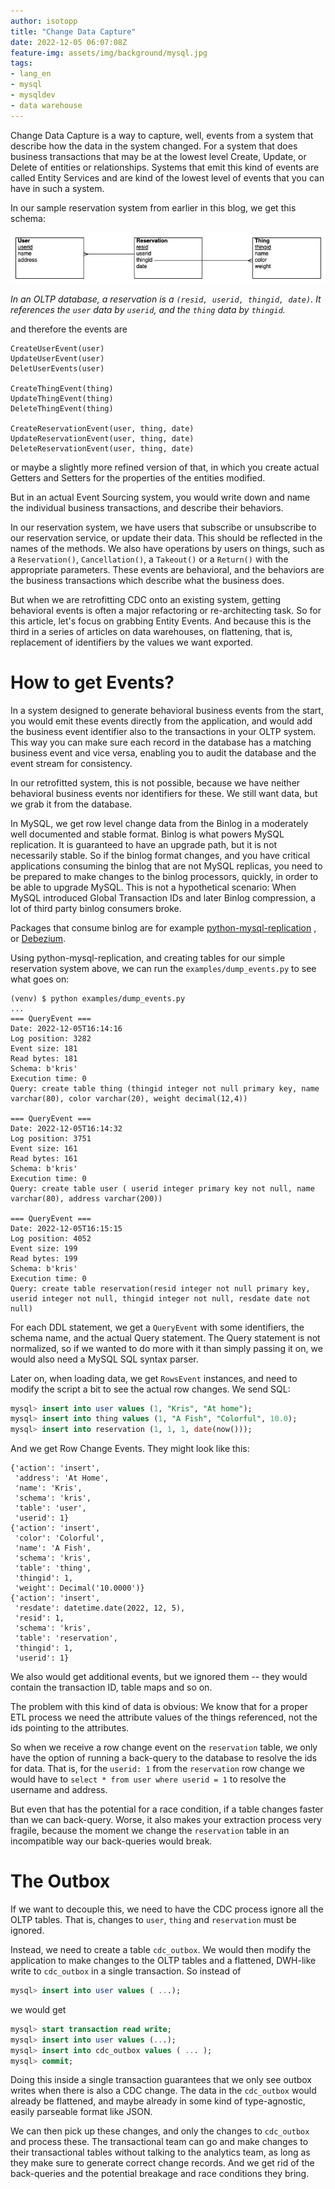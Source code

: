 ```yaml
---
author: isotopp
title: "Change Data Capture"
date: 2022-12-05 06:07:08Z
feature-img: assets/img/background/mysql.jpg
tags:
- lang_en
- mysql
- mysqldev
- data warehouse
---
```


Change Data Capture is a way to capture, well, events from a system that describe how the data in the system changed.
For a system that does business transactions that may be at the lowest level Create, Update, or Delete of entities or relationships.
Systems that emit this kind of events are called Entity Services and are kind of the lowest level of events that you can have in such a system.

In our sample reservation system from earlier in this blog, we get this schema:

![](/uploads/2022/11/snowflake-01.png)

*In an OLTP database, a reservation is a `(resid, userid, thingid, date)`. It references the `user` data by `userid`, and the `thing` data by `thingid`.*

and therefore the events are

```console
CreateUserEvent(user)
UpdateUserEvent(user)
DeletUserEvents(user)

CreateThingEvent(thing)
UpdateThingEvent(thing)
DeleteThingEvent(thing)

CreateReservationEvent(user, thing, date)
UpdateReservationEvent(user, thing, date)
DeleteReservationEvent(user, thing, date)
```

or maybe a slightly more refined version of that, in which you create actual Getters and Setters for the properties of the entities modified.

But in an actual Event Sourcing system, you would write down and name the individual business transactions, and describe their behaviors.

In our reservation system, we have users that subscribe or unsubscribe to our reservation service, or update their data.
This should be reflected in the names of the methods.
We also have operations by users on things, such as a `Reservation()`, `Cancellation()`, a `Takeout()` or a `Return()` with the appropriate parameters.
These events are behavioral, and the behaviors are the business transactions which describe what the business does.

But when we are retrofitting CDC onto an existing system, getting behavioral events is often a major refactoring or re-architecting task.
So for this article, let's focus on grabbing Entity Events.
And because this is the third in a series of articles on data warehouses, on flattening, that is, replacement of identifiers by the values we want exported.

# How to get Events?

In a system designed to generate behavioral business events from the start, you would emit these events directly from the application, and would add the business event identifier also to the transactions in your OLTP system.
This way you can make sure each record in the database has a matching business event and vice versa, enabling you to audit the database and the event stream for consistency.

In our retrofitted system, this is not possible, because we have neither behavioral business events nor identifiers for these.
We still want data, but we grab it from the database.

In MySQL, we get row level change data from the Binlog in a moderately well documented and stable format.
Binlog is what powers MySQL replication. 
It is guaranteed to have an upgrade path, but it is not necessarily stable.
So if the binlog format changes, and you have critical applications consuming the binlog that are not MySQL replicas, you need to be prepared to make changes to the binlog processors, quickly, in order to be able to upgrade MySQL.
This is not a hypothetical scenario: When MySQL introduced Global Transaction IDs and later Binlog compression, a lot of third party binlog consumers broke.

Packages that consume binlog are for example
[python-mysql-replication](https://github.com/julien-duponchelle/python-mysql-replication)
, or 
[Debezium](https://github.com/debezium/debezium).

Using python-mysql-replication, and creating tables for our simple reservation system above, we can run the `examples/dump_events.py` to see what goes on:

```console
(venv) $ python examples/dump_events.py
...
=== QueryEvent ===
Date: 2022-12-05T16:14:16
Log position: 3282
Event size: 181
Read bytes: 181
Schema: b'kris'
Execution time: 0
Query: create table thing (thingid integer not null primary key, name varchar(80), color varchar(20), weight decimal(12,4))

=== QueryEvent ===
Date: 2022-12-05T16:14:32
Log position: 3751
Event size: 161
Read bytes: 161
Schema: b'kris'
Execution time: 0
Query: create table user ( userid integer primary key not null, name varchar(80), address varchar(200))

=== QueryEvent ===
Date: 2022-12-05T16:15:15
Log position: 4052
Event size: 199
Read bytes: 199
Schema: b'kris'
Execution time: 0
Query: create table reservation(resid integer not null primary key, userid integer not null, thingid integer not null, resdate date not null)
```

For each DDL statement, we get a `QueryEvent` with some identifiers, the schema name, and the actual Query statement.
The Query statement is not normalized, so if we wanted to do more with it than simply passing it on, we would also need a MySQL SQL syntax parser.

Later on, when loading data, we get `RowsEvent` instances, and need to modify the script a bit to see the actual row changes.
We send SQL:
```sql
mysql> insert into user values (1, "Kris", "At home");
mysql> insert into thing values (1, "A Fish", "Colorful", 10.0);
mysql> insert into reservation (1, 1, 1, date(now())); 
```
And we get Row Change Events. They might look like this:

```console
{'action': 'insert',
 'address': 'At Home',
 'name': 'Kris',
 'schema': 'kris',
 'table': 'user',
 'userid': 1}
{'action': 'insert',
 'color': 'Colorful',
 'name': 'A Fish',
 'schema': 'kris',
 'table': 'thing',
 'thingid': 1,
 'weight': Decimal('10.0000')}
{'action': 'insert',
 'resdate': datetime.date(2022, 12, 5),
 'resid': 1,
 'schema': 'kris',
 'table': 'reservation',
 'thingid': 1,
 'userid': 1}
```

We also would get additional events, but we ignored them -- they would contain the transaction ID, table maps and so on.

The problem with this kind of data is obvious:
We know that for a proper ETL process we need the attribute values of the things referenced, not the ids pointing to the attributes.

So when we receive a row change event on the `reservation` table, 
we only have the option of running a back-query to the database to resolve the ids for data.
That is, for the `userid: 1` from the `reservation` row change we would have to `select * from user where userid = 1` to resolve the username and address.

But even that has the potential for a race condition, if a table changes faster than we can back-query.
Worse, it also makes your extraction process very fragile, because the moment we change the `reservation` table in an incompatible way our back-queries would break.

# The Outbox

If we want to decouple this, we need to have the CDC process ignore all the OLTP tables.
That is, changes to `user`, `thing` and `reservation` must be ignored.

Instead, we need to create a table `cdc_outbox`.
We would then modify the application to make changes to the OLTP tables and a flattened, DWH-like write to `cdc_outbox` in a single transaction.
So instead of

```sql
mysql> insert into user values ( ...);
```

we would get

```sql
mysql> start transaction read write;
mysql> insert into user values (...);
mysql> insert into cdc_outbox values ( ... );
mysql> commit; 
```

Doing this inside a single transaction guarantees that we only see outbox writes when there is also a CDC change.
The data in the `cdc_outbox` would already be flattened, and maybe already in some kind of type-agnostic, easily parseable format like JSON.

We can then pick up these changes, and only the changes to `cdc_outbox` and process these.
The transactional team can go and make changes to their transactional tables without talking to the analytics team, as long as they make sure to generate correct change records.
And we get rid of the back-queries and the potential breakage and race conditions they bring.
